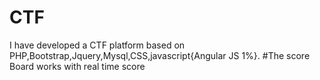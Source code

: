 # CTF
I have developed a CTF platform based on PHP,Bootstrap,Jquery,Mysql,CSS,javascript{Angular JS 1%}.
#The score Board works with real time score 

